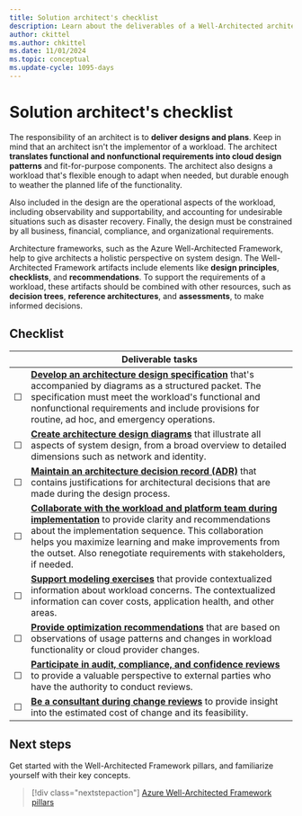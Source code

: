 ```yaml
---
title: Solution architect's checklist
description: Learn about the deliverables of a Well-Architected architect. See how to translate functional and nonfunctional requirements into cloud design patterns.
author: ckittel
ms.author: chkittel
ms.date: 11/01/2024
ms.topic: conceptual
ms.update-cycle: 1095-days
---
```


# Solution architect's checklist

The responsibility of an architect is to **deliver designs and plans**. Keep in mind that an architect isn't the implementor of a workload. The architect **translates functional and nonfunctional requirements into cloud design patterns** and fit-for-purpose components. The architect also designs a workload that's flexible enough to adapt when needed, but durable enough to weather the planned life of the functionality.

Also included in the design are the operational aspects of the workload, including observability and supportability, and accounting for undesirable situations such as disaster recovery. Finally, the design must be constrained by all business, financial, compliance, and organizational requirements.

Architecture frameworks, such as the Azure Well-Architected Framework, help to give architects a holistic perspective on system design. The Well-Architected Framework artifacts include elements like **design principles**, **checklists**, and **recommendations**. To support the requirements of a workload, these artifacts should be combined with other resources, such as **decision trees**, **reference architectures**, and **assessments**, to make informed decisions.

## Checklist

|&nbsp;|Deliverable tasks|
|---|---|
|&#9744;|[**Develop an architecture design specification**](./architecture-design-specification.md) that's accompanied by diagrams as a structured packet. The specification must meet the workload's functional and nonfunctional requirements and include provisions for routine, ad hoc, and emergency operations.|
|&#9744;|[**Create architecture design diagrams**](./design-diagrams.md) that illustrate all aspects of system design, from a broad overview to detailed dimensions such as network and identity.|
|&#9744;|[**Maintain an architecture decision record (ADR)**](./architecture-decision-record.md) that contains justifications for architectural decisions that are made during the design process.|
|&#9744;|[**Collaborate with the workload and platform team during implementation**](./collaboration.md) to provide clarity and recommendations about the implementation sequence. This collaboration helps you maximize learning and make improvements from the outset. Also renegotiate requirements with stakeholders, if needed.|
|&#9744;|[**Support modeling exercises**](./ongoing-support.md#support-modeling-exercises) that provide contextualized information about workload concerns. The contextualized information can cover costs, application health, and other areas.|
|&#9744;|[**Provide optimization recommendations**](./ongoing-support.md#share-potential-improvements) that are based on observations of usage patterns and changes in workload functionality or cloud provider changes.|
|&#9744;|[**Participate in audit, compliance, and confidence reviews**](./ongoing-support.md#assist-in-reviews) to provide a valuable perspective to external parties who have the authority to conduct reviews.|
|&#9744;|[**Be a consultant during change reviews**](./ongoing-support.md#review-proposed-changes) to provide insight into the estimated cost of change and its feasibility.|

## Next steps

Get started with the Well-Architected Framework pillars, and familiarize yourself with their key concepts.

> [!div class="nextstepaction"]
> [Azure Well-Architected Framework pillars](../pillars.md)
